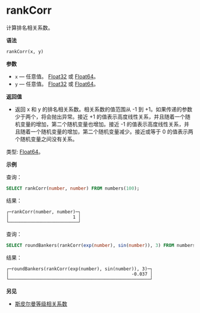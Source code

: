 
# rankCorr

计算排名相关系数。

**语法**

```sql
rankCorr(x, y)
```

**参数**

- `x` — 任意值。 [Float32](/sql-reference/data-types/float) 或 [Float64](/sql-reference/data-types/float)。
- `y` — 任意值。 [Float32](/sql-reference/data-types/float) 或 [Float64](/sql-reference/data-types/float)。

**返回值**

- 返回 x 和 y 的排名相关系数。相关系数的值范围从 -1 到 +1。如果传递的参数少于两个，将会抛出异常。接近 +1 的值表示高度线性关系，并且随着一个随机变量的增加，第二个随机变量也增加。接近 -1 的值表示高度线性关系，并且随着一个随机变量的增加，第二个随机变量减少。接近或等于 0 的值表示两个随机变量之间没有关系。

类型: [Float64](/sql-reference/data-types/float)。

**示例**

查询：

```sql
SELECT rankCorr(number, number) FROM numbers(100);
```

结果：

```text
┌─rankCorr(number, number)─┐
│                        1 │
└──────────────────────────┘
```

查询：

```sql
SELECT roundBankers(rankCorr(exp(number), sin(number)), 3) FROM numbers(100);
```

结果：

```text
┌─roundBankers(rankCorr(exp(number), sin(number)), 3)─┐
│                                              -0.037 │
└─────────────────────────────────────────────────────┘
```
**另见**

- [斯皮尔曼等级相关系数](https://en.wikipedia.org/wiki/Spearman%27s_rank_correlation_coefficient)
